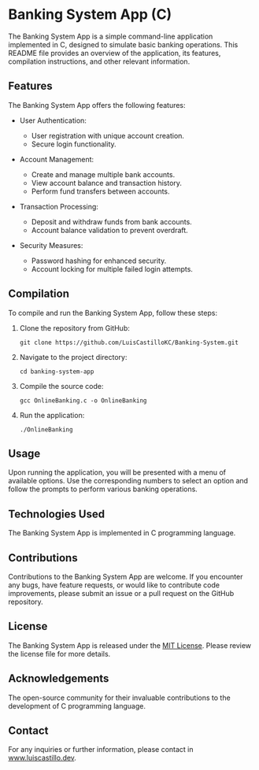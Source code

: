 # Banking System App (C)
The Banking System App is a simple command-line application implemented in C, designed to simulate basic banking operations. This README file provides an overview of the application, its features, compilation instructions, and other relevant information.

## Features

The Banking System App offers the following features:

- User Authentication:
  - User registration with unique account creation.
  - Secure login functionality.

- Account Management:
  - Create and manage multiple bank accounts.
  - View account balance and transaction history.
  - Perform fund transfers between accounts.

- Transaction Processing:
  - Deposit and withdraw funds from bank accounts.
  - Account balance validation to prevent overdraft.

- Security Measures:
  - Password hashing for enhanced security.
  - Account locking for multiple failed login attempts.

## Compilation
To compile and run the Banking System App, follow these steps:

1. Clone the repository from GitHub:
   ```
   git clone https://github.com/LuisCastilloKC/Banking-System.git
   ```

2. Navigate to the project directory:
   ```
   cd banking-system-app
   ```

3. Compile the source code:
   ```
   gcc OnlineBanking.c -o OnlineBanking
   ```

4. Run the application:
   ```
   ./OnlineBanking
   ```
## Usage
Upon running the application, you will be presented with a menu of available options. Use the corresponding numbers to select an option and follow the prompts to perform various banking operations.

## Technologies Used
The Banking System App is implemented in C programming language.

## Contributions
Contributions to the Banking System App are welcome. If you encounter any bugs, have feature requests, or would like to contribute code improvements, please submit an issue or a pull request on the GitHub repository.

## License
The Banking System App is released under the [MIT License](https://opensource.org/licenses/MIT). Please review the license file for more details.

## Acknowledgements
The open-source community for their invaluable contributions to the development of C programming language.
## Contact
For any inquiries or further information, please contact in www.luiscastillo.dev.